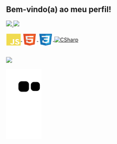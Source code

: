## Bem-vindo(a) ao meu perfil! 

 <div>
   <a href="https://github.com/ThiagoEmp">
   <img height="180em" src="https://github-readme-stats.vercel.app/api?username=ThiagoEmp&show_icons=true&theme=tokyonight&include_all_commits=true&count_private=true"/>
   <img height="180em" src="https://github-readme-stats.vercel.app/api/top-langs/?username=ThiagoEmp&layout=compact&langs_count=6&theme=tokyonight"/>

</div>
<div style="display: inline_block"><br>
  <img align="center" alt="Js" height="33" width="40" src="https://raw.githubusercontent.com/devicons/devicon/master/icons/javascript/javascript-plain.svg">
  <img align="center" alt="HTML" height="33" width="40" src="https://raw.githubusercontent.com/devicons/devicon/master/icons/html5/html5-original.svg">
  <img align="center" alt="CSS" height="33" width="40" src="https://raw.githubusercontent.com/devicons/devicon/master/icons/css3/css3-original.svg">
  <img align="center" alt="CSharp" height="35" width="35" src="https://cdn.jsdelivr.net/gh/devicons/devicon/icons/csharp/csharp-original.svg" />
</div>
 
 <br>
 
<div> 


  <a href="https://www.linkedin.com/in/thiago-barcellos-1a1b93248/" target="_blank"><img src="https://img.shields.io/badge/-LinkedIn-%230077B5?style=for-the-badge&logo=linkedin&logoColor=white" target="_blank"></a>
  
 ![Snake animation](https://github.com/ThiagoEmp/ThiagoEmp/blob/output/github-contribution-grid-snake.svg)

</div>
